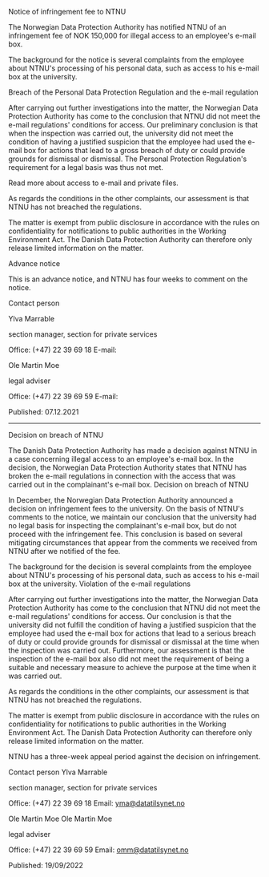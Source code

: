 Notice of infringement fee to NTNU

The Norwegian Data Protection Authority has notified NTNU of an infringement fee of NOK 150,000 for illegal access to an employee's e-mail box.

The background for the notice is several complaints from the employee about NTNU's processing of his personal data, such as access to his e-mail box at the university.

Breach of the Personal Data Protection Regulation and the e-mail regulation

After carrying out further investigations into the matter, the Norwegian Data Protection Authority has come to the conclusion that NTNU did not meet the e-mail regulations' conditions for access. Our preliminary conclusion is that when the inspection was carried out, the university did not meet the condition of having a justified suspicion that the employee had used the e-mail box for actions that lead to a gross breach of duty or could provide grounds for dismissal or dismissal. The Personal Protection Regulation's requirement for a legal basis was thus not met.

Read more about access to e-mail and private files.

As regards the conditions in the other complaints, our assessment is that NTNU has not breached the regulations.

The matter is exempt from public disclosure in accordance with the rules on confidentiality for notifications to public authorities in the Working Environment Act. The Danish Data Protection Authority can therefore only release limited information on the matter.

Advance notice

This is an advance notice, and NTNU has four weeks to comment on the notice.

Contact person

Ylva Marrable

section manager, section for private services

Office: (+47) 22 39 69 18 E-mail:

Ole Martin Moe

legal adviser

Office: (+47) 22 39 69 59 E-mail:

Published: 07.12.2021

----------

Decision on breach of NTNU

The Danish Data Protection Authority has made a decision against NTNU in a case concerning illegal access to an employee's e-mail box. In the decision, the Norwegian Data Protection Authority states that NTNU has broken the e-mail regulations in connection with the access that was carried out in the complainant's e-mail box.
Decision on breach of NTNU

In December, the Norwegian Data Protection Authority announced a decision on infringement fees to the university. On the basis of NTNU's comments to the notice, we maintain our conclusion that the university had no legal basis for inspecting the complainant's e-mail box, but do not proceed with the infringement fee. This conclusion is based on several mitigating circumstances that appear from the comments we received from NTNU after we notified of the fee.

The background for the decision is several complaints from the employee about NTNU's processing of his personal data, such as access to his e-mail box at the university.
Violation of the e-mail regulations

After carrying out further investigations into the matter, the Norwegian Data Protection Authority has come to the conclusion that NTNU did not meet the e-mail regulations' conditions for access. Our conclusion is that the university did not fulfill the condition of having a justified suspicion that the employee had used the e-mail box for actions that lead to a serious breach of duty or could provide grounds for dismissal or dismissal at the time when the inspection was carried out. Furthermore, our assessment is that the inspection of the e-mail box also did not meet the requirement of being a suitable and necessary measure to achieve the purpose at the time when it was carried out.

As regards the conditions in the other complaints, our assessment is that NTNU has not breached the regulations.

The matter is exempt from public disclosure in accordance with the rules on confidentiality for notifications to public authorities in the Working Environment Act. The Danish Data Protection Authority can therefore only release limited information on the matter.

NTNU has a three-week appeal period against the decision on infringement.

Contact person
Ylva Marrable

section manager, section for private services

Office:
    (+47) 22 39 69 18
Email:
    yma@datatilsynet.no

Ole Martin Moe
Ole Martin Moe

legal adviser

Office:
    (+47) 22 39 69 59
Email:
    omm@datatilsynet.no

Published: 19/09/2022
